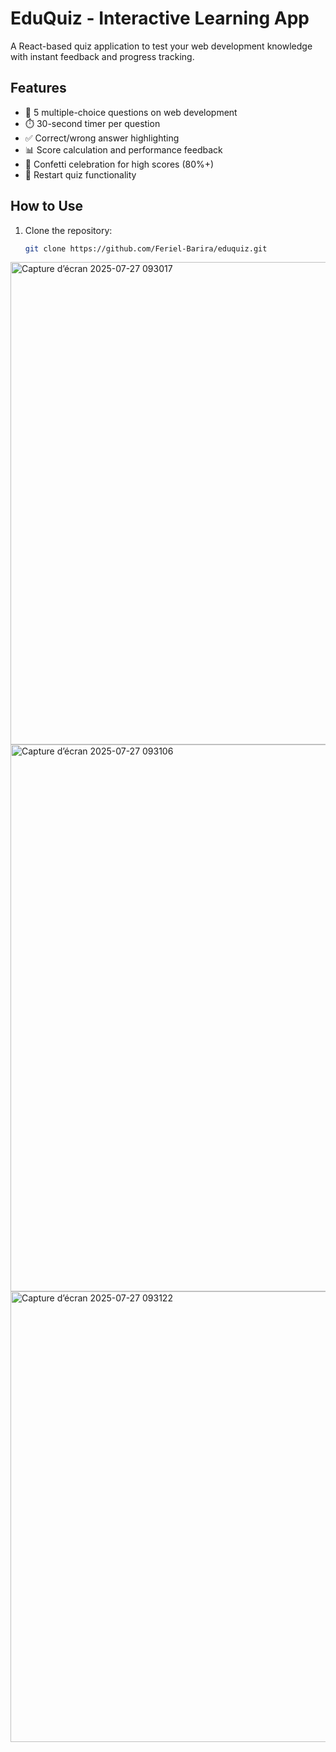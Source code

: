 # EduQuiz - Interactive Learning App


A React-based quiz application to test your web development knowledge with instant feedback and progress tracking.

## Features

- 🚀 5 multiple-choice questions on web development
- ⏱️ 30-second timer per question
- ✅ Correct/wrong answer highlighting
- 📊 Score calculation and performance feedback
- 🎉 Confetti celebration for high scores (80%+)
- 🔄 Restart quiz functionality


## How to Use

1. Clone the repository:
   ```bash
   git clone https://github.com/Feriel-Barira/eduquiz.git
<img width="1123" height="772" alt="Capture d’écran 2025-07-27 093017" src="https://github.com/user-attachments/assets/d5ad3c51-199e-4f39-8c3f-02cb1f396856" />
<img width="995" height="875" alt="Capture d’écran 2025-07-27 093106" src="https://github.com/user-attachments/assets/f324b438-7761-4032-97e0-c6337cd1d19d" />
<img width="997" height="721" alt="Capture d’écran 2025-07-27 093122" src="https://github.com/user-attachments/assets/f5dc649d-2266-4df0-817d-3414ccf93f59" />

